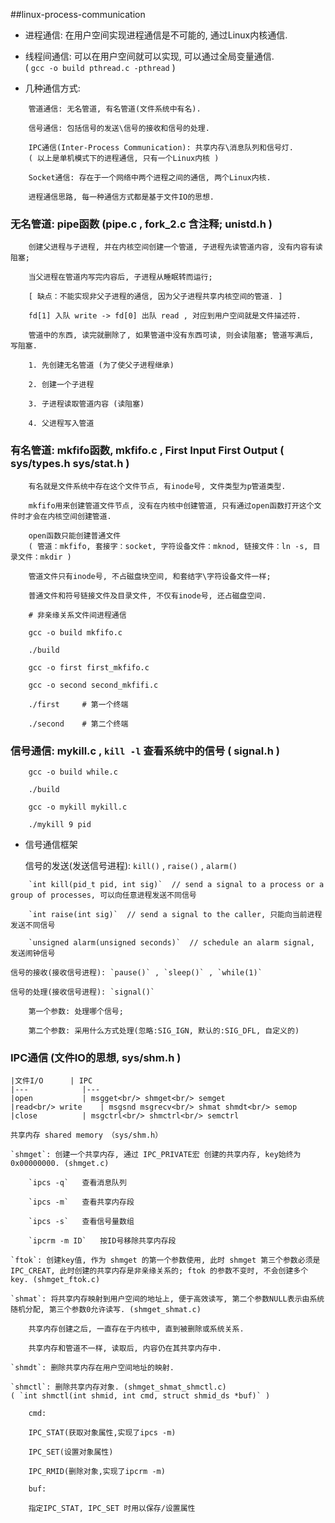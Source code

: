 ##linux-process-communication
* 进程通信: 在用户空间实现进程通信是不可能的, 通过Linux内核通信.

* 线程间通信: 可以在用户空间就可以实现, 可以通过全局变量通信.  
	( `gcc -o build pthread.c -pthread` )

* 几种通信方式:  
```
	管道通信: 无名管道, 有名管道(文件系统中有名).
	
	信号通信: 包括信号的发送\信号的接收和信号的处理.
	
	IPC通信(Inter-Process Communication): 共享内存\消息队列和信号灯.  
	( 以上是单机模式下的进程通信, 只有一个Linux内核 )

	Socket通信: 存在于一个网络中两个进程之间的通信, 两个Linux内核.
  
	进程通信思路, 每一种通信方式都是基于文件IO的思想.  
```

### 无名管道: pipe函数 (pipe.c , fork_2.c 含注释; unistd.h )  

```
	创建父进程与子进程, 并在内核空间创建一个管道, 子进程先读管道内容, 没有内容有读阻塞;

	当父进程在管道内写完内容后, 子进程从睡眠转而运行;

	[ 缺点：不能实现非父子进程的通信, 因为父子进程共享内核空间的管道. ]

	fd[1] 入队 write -> fd[0] 出队 read , 对应到用户空间就是文件描述符.

	管道中的东西, 读完就删除了, 如果管道中没有东西可读, 则会读阻塞; 管道写满后, 写阻塞.  
```
	
```
	1. 先创建无名管道 (为了使父子进程继承)

	2. 创建一个子进程

	3. 子进程读取管道内容 (读阻塞)

	4. 父进程写入管道  
```

### 有名管道: mkfifo函数, mkfifo.c , First Input First Output ( sys/types.h  sys/stat.h )

```
	有名就是文件系统中存在这个文件节点, 有inode号, 文件类型为p管道类型.

	mkfifo用来创建管道文件节点, 没有在内核中创建管道, 只有通过open函数打开这个文件时才会在内核空间创建管道.  
```

```
	open函数只能创建普通文件  
	( 管道：mkfifo, 套接字：socket, 字符设备文件：mknod, 链接文件：ln -s, 目录文件：mkdir )
	
	管道文件只有inode号, 不占磁盘块空间, 和套结字\字符设备文件一样;

	普通文件和符号链接文件及目录文件, 不仅有inode号, 还占磁盘空间.  
```
	
```
	# 非亲缘关系文件间进程通信

	gcc -o build mkfifo.c

	./build

	gcc -o first first_mkfifo.c

	gcc -o second second_mkfifi.c

	./first     # 第一个终端

	./second    # 第二个终端  
```

### 信号通信: mykill.c , `kill -l` 查看系统中的信号 ( signal.h )  

```
	gcc -o build while.c

	./build

	gcc -o mykill mykill.c

	./mykill 9 pid  
```
* 信号通信框架  

	信号的发送(发送信号进程): `kill()` , `raise()` , `alarm()`  
	
```
	`int kill(pid_t pid, int sig)`  // send a signal to a process or a group of processes, 可以向任意进程发送不同信号

	`int raise(int sig)`  // send a signal to the caller, 只能向当前进程发送不同信号

	`unsigned alarm(unsigned seconds)`  // schedule an alarm signal, 发送闹钟信号  
```

	信号的接收(接收信号进程): `pause()` , `sleep()` , `while(1)`  

	信号的处理(接收信号进程): `signal()`  
	
```
	第一个参数: 处理哪个信号;

	第二个参数: 采用什么方式处理(忽略:SIG_IGN, 默认的:SIG_DFL, 自定义的)  
```

### IPC通信 (文件IO的思想, sys/shm.h )  

	|文件I/O		| IPC
	|---			|---
	|open			| msgget<br/> shmget<br/> semget
	|read<br/> write	| msgsnd msgrecv<br/> shmat shmdt<br/> semop
	|close			| msgctrl<br/> shmctrl<br/> semctrl

	共享内存 shared memory （sys/shm.h）  
	
	`shmget`: 创建一个共享内存, 通过 IPC_PRIVATE宏 创建的共享内存, key始终为0x00000000. (shmget.c)

```
	`ipcs -q`	查看消息队列

	`ipcs -m`	查看共享内存段

	`ipcs -s`	查看信号量数组

	`ipcrm -m ID`	按ID号移除共享内存段  
```

	`ftok`: 创建key值, 作为 shmget 的第一个参数使用, 此时 shmget 第三个参数必须是IPC_CREAT, 此时创建的共享内存是非亲缘关系的; ftok 的参数不变时, 不会创建多个key. (shmget_ftok.c)

	`shmat`: 将共享内存映射到用户空间的地址上, 便于高效读写, 第二个参数NULL表示由系统随机分配, 第三个参数0允许读写. (shmget_shmat.c)  
```
	共享内存创建之后, 一直存在于内核中, 直到被删除或系统关系.

	共享内存和管道不一样, 读取后, 内容仍在其共享内存中.  
```
	
	`shmdt`: 删除共享内存在用户空间地址的映射.  
	
	`shmctl`: 删除共享内存对象. (shmget_shmat_shmctl.c)  
	( `int shmctl(int shmid, int cmd, struct shmid_ds *buf)` )
	
```
	cmd:  

	IPC_STAT(获取对象属性,实现了ipcs -m)

	IPC_SET(设置对象属性)

	IPC_RMID(删除对象,实现了ipcrm -m)

	buf:  
	
	指定IPC_STAT, IPC_SET 时用以保存/设置属性  
```
